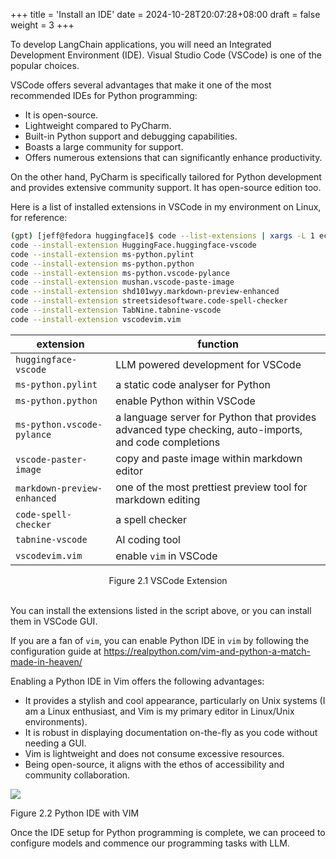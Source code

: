 +++
title = 'Install an IDE'
date = 2024-10-28T20:07:28+08:00
draft = false
weight = 3
+++

To develop LangChain applications, you will need an Integrated Development Environment (IDE). Visual Studio Code (VSCode) is one of the popular choices.

VSCode offers several advantages that make it one of the most recommended IDEs for Python programming:
- It is open-source.
- Lightweight compared to PyCharm.
- Built-in Python support and debugging capabilities.
- Boasts a large community for support.
- Offers numerous extensions that can significantly enhance productivity.

On the other hand, PyCharm is specifically tailored for Python development and provides extensive community support. It has open-source edition too.

Here is a list of installed extensions in VSCode in my environment on Linux, for reference:

```sh
(gpt) [jeff@fedora huggingface]$ code --list-extensions | xargs -L 1 echo code --install-extension
code --install-extension HuggingFace.huggingface-vscode
code --install-extension ms-python.pylint
code --install-extension ms-python.python
code --install-extension ms-python.vscode-pylance
code --install-extension mushan.vscode-paste-image
code --install-extension shd101wyy.markdown-preview-enhanced
code --install-extension streetsidesoftware.code-spell-checker
code --install-extension TabNine.tabnine-vscode
code --install-extension vscodevim.vim
```

extension | function
-- | --
`huggingface-vscode` | LLM powered development for VSCode
`ms-python.pylint` | a static code analyser for Python
`ms-python.python` | enable Python within VSCode
`ms-python.vscode-pylance` | a language server for Python that provides advanced type checking, auto-imports, and code completions
`vscode-paster-image` | copy and paste image within markdown editor
`markdown-preview-enhanced` | one of the most prettiest preview tool for markdown editing
`code-spell-checker` | a spell checker
`tabnine-vscode` | AI coding tool
`vscodevim.vim` | enable `vim` in VSCode

<center>Figure 2.1 VSCode Extension</center>
<br>


You can install the extensions listed in the script above, or you can install them in VSCode GUI.

If you are a fan of `vim`, you can enable Python IDE in `vim` by following the configuration guide at https://realpython.com/vim-and-python-a-match-made-in-heaven/

Enabling a Python IDE in Vim offers the following advantages:
- It provides a stylish and cool appearance, particularly on Unix systems (I am a Linux enthusiast, and Vim is my primary editor in Linux/Unix environments).
- It is robust in displaying documentation on-the-fly as you code without needing a GUI.
- Vim is lightweight and does not consume excessive resources.
- Being open-source, it aligns with the ethos of accessibility and community collaboration.

![](images/2023-11-12-13-14-06.png)

Figure 2.2 Python IDE with VIM
<br>

Once the IDE setup for Python programming is complete, we can proceed to configure models and commence our programming tasks with LLM.
